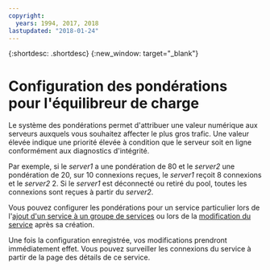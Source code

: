 ```yaml
---
copyright:
  years: 1994, 2017, 2018
lastupdated: "2018-01-24"
---
```


{:shortdesc: .shortdesc}
{:new_window: target="_blank"}

# Configuration des pondérations pour l'équilibreur de charge

Le système des pondérations permet d'attribuer une valeur numérique aux serveurs auxquels vous souhaitez affecter le plus gros trafic. Une valeur élevée indique une priorité élevée à condition que le serveur soit en ligne conformément aux diagnostics d'intégrité.   

Par exemple, si le _server1_ a une pondération de 80 et le _server2_ une pondération de 20, sur 10 connexions reçues, le _server1_ reçoit 8 connexions et le _server2_ 2. Si le _server1_ est déconnecté ou retiré du pool, toutes les connexions sont reçues à partir du _server2_.

Vous pouvez configurer les pondérations pour un service particulier lors de l'[ajout d'un service à un groupe de services](add-service-service-group.html) ou lors de la [modification du service](edit-service-load-balancer.html) après sa création.

Une fois la configuration enregistrée, vos modifications prendront immédiatement effet. Vous pouvez surveiller les connexions du service à partir de la page des détails de ce service.
